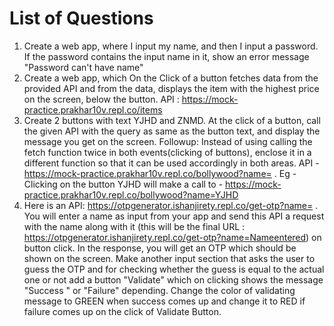 # List of Questions
1. Create a web app, where I input my name, and then I input a password. If the password contains the input name in it, show an error message "Password can't have name"
2. Create a web app, which On the Click of a button fetches data from the provided API and from the data, displays the item with the highest price on the screen, below the button. API : https://mock-practice.prakhar10v.repl.co/items
3. Create 2 buttons with text YJHD and ZNMD. At the click of a button, call the given API with the query as same as the button text, and display the message you get on the screen. Followup: Instead of using calling the fetch function twice in both events(clicking of buttons), enclose it in a different function so that it can be used accordingly in both areas. API - https://mock-practice.prakhar10v.repl.co/bollywood?name= . Eg - Clicking on the button YJHD will make a call to - https://mock-practice.prakhar10v.repl.co/bollywood?name=YJHD
4. Here is an API: https://otpgenerator.ishanjirety.repl.co/get-otp?name= . You will enter a name as input from your app and send this API a request with the name along with it (this will be the final URL : https://otpgenerator.ishanjirety.repl.co/get-otp?name=Nameentered) on button click. In the response, you will get an OTP which should be shown on the screen. Make another input section that asks the user to guess the OTP and for checking whether the guess is equal to the actual one or not add a button "Validate" which on clicking shows the message "Success " or "Failure" depending. Change the color of validating message to GREEN when success comes up and change it to RED if failure comes up on the click of Validate Button.